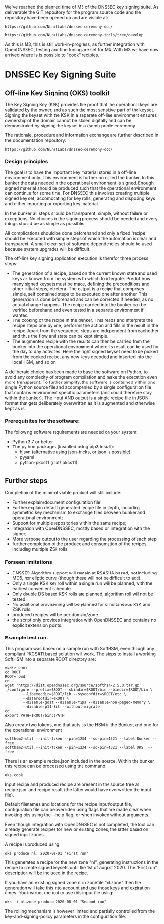 We've reached the planned time of M3 of the DNSSEC key signing suite.  As
deliverable the GIT repository for the program source code and the repository
have been opened up and are visible at:

    https://github.com/NLnetLabs/dnssec-ceremony-doc/

    https://github.com/NLnetLabs/dnssec-ceremony-tools/tree/develop

As this is M3, this is still work-in-progress, as further integration with
OpenDNSSEC, testing and fine tuning are set for M4.  With M3 we have now
arrived where is is possible to "cook" recipies. 

# DNSSEC Key Signing Suite

## Off-line Key Signing (OKS) toolkit

The Key Signing Key (KSK) provides the proof that the operational keys
are validated by the owner, and as such the most sensitive part of the keyset.
Signing the keyset with the KSK in a separate off-line environment ensures
ownership of the domain cannot be stolen digitally and can be demonstrated by
signing the keyset in a (semi) public ceremony.

The rationale, procedure and information exchange are further described in
the documentation repository:

    https://github.com/NLnetLabs/dnssec-ceremony-doc/

### Design principles

The goal is to have the important key material stored in a off-line environment
only.  This environment is further on called the bunker.  In this bunker
the data needed in the operational environment is signed.  Enough signed
material should be produced such that the operational environment can continue
for some time.  For DNSSEC this involves creating multiple signed key set,
accomodating for key rolls, generating and disposing keys and either importing
or exporting key material.

In the bunker all steps should be transparent, simple, without failure or
exceptions.  No choices in the signing process should be needed and every
things should be as simple as possible.

All complications should be done beforehand and only a fixed 'recipe' should
be executed with simple steps of which the automation is clear and transparent.
A small clean set of software dependencies should be used because system
upgrades will be difficult.

The off-line key signing application execution is therefor three process
steps:

- The generation of a recipe, based on the current known state and used keys
  as known from the system with which to integrate.  Predict how many signed
  keysets must be made, defining the preconditions and other initial steps,
  etcetera.  The output is a recipe that comprises simple, self contained
  steps to be executed one after another.
  This generation is done beforehand and can be corrected if needed, as no
  actual change happens.  The recipe carried into the bunker can be verified
  beforehand and even tested in a separate environment if wanted.
- The cooking of the recipe in the bunker.  This reads and interprets the
  recipe steps one by one, performs the action and fills in the result in
  the recipe.  Apart from the sequence, steps are independent from eachother
  and thus the flow and state can be kept simple.
- The augmented recipe with the results can then be carried from the bunker
  into the operational environment where its result can be used for the
  day to day activities.  Here the right signed keyset need to be picked from
  the cooked recipe, any new keys decoded and inserted into the local HSM,
  and so on.

A deliberate choice has been made to base the software on Python, to avoid
any complexity of program compilation and make the execution even more
transparent.  To further simplify, the software is contained within one
single Python source file and accompanied by a single configuration file
that contains environment specific parameters (and could therefore stay within
the bunker).  The input AND output is a single recipe file in JSON
format that gets deliberately overwritten as it is augmented and otherwise kept
as is.

### Prerequisites for the software: 

The following software requirements are needed on your system:

- Python 3.7 or better
- The python packages (installed using pip3 install):
  - hjson (alternative using json-tricks, or json is possible)
  - pyyaml
  - python-pkcs11 (/not/ pkcs11)
#
## Further steps

Completion of the minimal viable product will still include:

- Further explain/document configuration file'
- Further explain default generated recipe file in depth, including
  symmetric key mechanism to exchange files between bunker and operational
  environment;
- Support for multiple repositories within the same recipe;
- Integration with OpenDNSSEC, mostly based on integration with the signer;
- More verbose output to the user regarding the processing of each step
- further completion of the produce and consumation of the recipes, including
  multiple ZSK rolls.

### Forseen limitations

- DNSSEC Algorithm support will remain at RSASHA based, not including MD5,
  nor eliptic curve (though these will not be difficult to add).
- Only a single KSK key roll within a single run will be planned, with the
  earliest convenient schedule.
- Only double DS based KSK rolls are planned, algorithm roll will not be
  tested.
- No additional provisioning will be planned for simultaneous KSK and ZSK
  rolls.
- produced recipes will be per domain/zone.
- the script only provides integration with OpenDNSSEC and contains no
  explicit extension points.

### Example test run.

This program was based on a sample run with SoftHSM, even though any compliant
PKCS#11 based solution will work.  The steps to install a working SoftHSM into
a separate ROOT directory are:

    mkdir ROOT
    cd ROOT
    ROOT=`pwd`
    cd ..
    wget 'https://dist.opendnssec.org/source/softhsm-2.5.0.tar.gz'
    ./configure --prefix=$ROOT --sbindir=$ROOT/bin --bindir=$ROOT/bin \
            --libexecdir=$ROOT/lib --sysconfdir=$ROOT/etc \
            --datarootdir=$ROOT \
            --disable-gost --disable-fips --disable-non-paged-memory \
            --disable-p11-kit --without-migrate 
    cd ..
    export PATH=$ROOT/bin:$PATH

Also create two tokens, one that acts as the HSM in the Bunker, and one for
the operational environment

    softhsm2-util --init-token --pin=1234 --so-pin=4321 --label Bunker --free
    softhsm2-util --init-token --pin=1234 --so-pin=4321 --label OKS  --free

There is an example recipe.json included in the source,  Within the bunker
this recipe can be processed using the command:

    oks cook

Input recipe and produced recipe are present in the source tree as
recipe.json and recipe.result (the latter would have overwritten the input
file).

Default filenames and locations for the recipe input/output file,
configuration file can be overriden using flags that are made clear when
invoking oks using the --help flag, or when invoked without arguments.

Even though integration with OpenDNSSEC is not completed, the tool can already
generate recipes for new or existing zones, the latter based on signed input
zones.

A recipe is produced using:

    oks produce nl. 2020-08-01 "First run"

This generates a recipe for the new zone "nl", generating instructions in the
recipe to create signed keysets until the 1st of august 2020.  The "First run"
description will be included in the recipe.

If you have an existing signed zone nl in zonefile "nl.zone" then the
generation will take this into account and use those keys and expiration
times.  You instruct the tool to use this input file using:

    oks -i nl.zone produce 2020-08-01 "Second run"

The rolling mechanism is however limited and partially controlled from the
key-and-signing-policy parameters in the configuration file.

